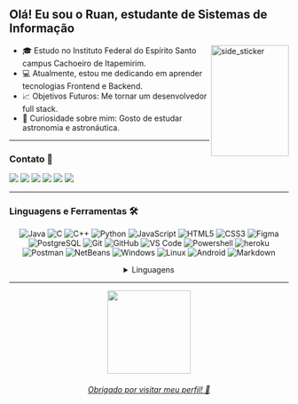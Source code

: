 ## Olá! Eu sou o Ruan, estudante de Sistemas de Informação

<!-- <img align="right" width=200px height=200px alt="side_sticker" src="https://media.giphy.com/media/TEnXkcsHrP4YedChhA/giphy.gif" /> -->
<img align="right" width=140px height=200px alt="side_sticker" src="https://media.discordapp.net/attachments/890634384573607937/890637055720300564/baixados2.gif"/>


- :mortar_board: Estudo no Instituto Federal do Espírito Santo campus Cachoeiro de Itapemirim.
- :computer: Atualmente, estou me dedicando em aprender tecnologias Frontend e Backend.
- :chart_with_upwards_trend: Objetivos Futuros: Me tornar um desenvolvedor full stack.
- :rocket: Curiosidade sobre mim: Gosto de estudar astronomia e astronáutica.

---

### Contato :e-mail:

<div> 
  <a href="https://ruanminiguite.github.io" target="_blank"><img src="https://img.shields.io/badge/Portfólio-292929?style=for-the-badge&logo=web&logoColor=white" target="_blank"></a>
   <a href="https://www.linkedin.com/in/ruan-miniguite-909962169/" target="_blank"><img src="https://img.shields.io/badge/-LinkedIn-%230077B5?style=for-the-badge&logo=linkedin&logoColor=white" target="_blank"></a>
  <a href = "mailto:ruanminiguite@gmail.com"><img src="https://img.shields.io/badge/-Gmail-red?style=for-the-badge&logo=gmail&logoColor=white" target="_blank"></a>
  <a href="https://www.facebook.com/ruan.miniguite.1" target="_blank"><img src="https://img.shields.io/badge/Facebook-1877F2?style=for-the-badge&logo=facebook&logoColor=white" target="_blank"></a>
  <a href="https://www.instagram.com/ruanminiguite" target="_blank"><img src="https://img.shields.io/badge/-Instagram-%23E4405F?style=for-the-badge&logo=instagram&logoColor=white" target="_blank"></a>
  <a href="https://open.spotify.com/user/2157uk2klucpuaf7oid3esrvq?si=85c0dd8690b74187" target="_blank"><img src="https://img.shields.io/badge/Spotify-1ED760?&style=for-the-badge&logo=spotify&logoColor=white" target="_blank"></a>
</div>

---

### Linguagens e Ferramentas :hammer_and_wrench:

<div align="center">
 
 ![Java](http://img.shields.io/badge/-Java-181717?style=flat-square&logo=java&logoColor=ffffff)
 ![C](http://img.shields.io/badge/-C-181717?style=flat-square&logo=c&logoColor=ffffff)
 ![C++](http://img.shields.io/badge/-c++-181717?style=flat-square&logo=c%2B%2B&logoColor=ffffff)
 ![Python](http://img.shields.io/badge/-Python-181717?style=flat-square&logo=python&logoColor=ffffff)
 ![JavaScript](https://img.shields.io/badge/-JavaScript-%23F7DF1C?style=flat-square&logo=javascript&logoColor=FFFFFF&labelColor=181717&color=181717)
 ![HTML5](https://img.shields.io/badge/-HTML5-181717?style=flat-square&logo=html5&logoColor=ffffff)
 ![CSS3](https://img.shields.io/badge/-CSS3-181717?style=flat-square&logo=css3)
 ![Figma](https://img.shields.io/badge/-figma-181717?style=flat-square&logo=figma&logoColor=ffffff)
 ![PostgreSQL](https://img.shields.io/badge/-PostgreSQL-181717?style=flat-square&logo=postgresql&logoColor=ffffff)
 ![Git](https://img.shields.io/badge/-Git-181717?style=flat-square&logo=git&logoColor=%23ffffff)
 ![GitHub](https://img.shields.io/badge/-GitHub-181717?style=flat-square&logo=github)
 ![VS Code](http://img.shields.io/badge/-VS%20Code-181717?style=flat-square&logo=visual-studio-code&logoColor=ffffff)
 ![Powershell](http://img.shields.io/badge/-Powershell-181717?style=flat-square&logo=powershell&logoColor=ffffff)
 ![heroku](https://img.shields.io/badge/-heroku-181717?style=flat-square&logo=heroku)
 ![Postman](http://img.shields.io/badge/-Postman-181717?style=flat-square&logo=postman&logoColor=ffffff)
 ![NetBeans](http://img.shields.io/badge/-NetBeans-181717?style=flat-square&logo=ApacheNetBeansIDE&logoColor=ffffff)
 ![Windows](http://img.shields.io/badge/-Windows-181717?style=flat-square&logo=windows&logoColor=ffffff)
 ![Linux](http://img.shields.io/badge/-Linux-181717?style=flat-square&logo=linux&logoColor=ffffff)
 ![Android](http://img.shields.io/badge/-Android-181717?style=flat-square&logo=android&logoColor=ffffff)
 ![Markdown](http://img.shields.io/badge/-Markdown-181717?style=flat-square&logo=markdown&logoColor=ffffff)

<details>
  <summary>Linguagens</summary>
  <img height="150em" src="https://github-readme-stats.vercel.app/api/top-langs/?username=RuanMiniguite&layout=compact&langs_count=10&&title_color=333&text_color=777&icon_color=777"/>
</details>
  
  
</div>
 
---
 <div align="center">
  <a href="https://github.com/RuanMiniguite">
  <img height="150em" src="https://github-readme-stats.vercel.app/api?username=RuanMiniguite&show_icons=true&&title_color=333&text_color=777&icon_color=777&include_all_commits=true&hide_border=true&count_private=true"/>


</div>
 
<div align="center">
  
 ###### Obrigado por visitar meu perfil! :black_heart:
  
</div>

